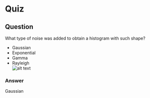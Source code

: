 Quiz
====

Question
--------
What type of noise was added to obtain a histogram with such shape?  
* Gaussian  
* Exponential  
* Gamma  
* Rayleigh  
![alt text](https://github.com/UtkarshPathrabe/Image-and-Video-Processing--From-Mars-to-Hollywood-with-a-stop-at-the-Hospital--Duke-University/blob/master/Lecture%20Quizzes/Week%204/Lec05.png "Mask")  

### Answer  
Gaussian  
